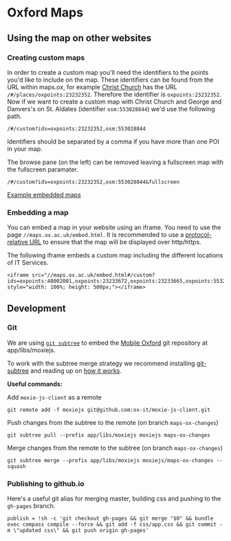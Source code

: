 # Oxford Maps

## Using the map on other websites

### Creating custom maps

In order to create a custom map you'll need the identifiers to the points you'd like to include on the map.
These identifiers can be found from the URL within maps.ox, for example [Christ Church](http://ox-it.github.io/maps.ox/#/places/oxpoints:23232352) has the URL `/#/places/oxpoints:23232352`.
Therefore the identifier is `oxpoints:23232352`. Now if we want to create a custom map with Christ Church and George and Danvers's on St. Aldates
(identifier `osm:553028844`) we'd use the following path.

    /#/custom?ids=oxpoints:23232352,osm:553028844

Identifiers should be separated by a comma if you have more than one POI in your map.

The browse pane (on the left) can be removed leaving a fullscreen map with the fullscreen paramater.

    /#/custom?ids=oxpoints:23232352,osm:553028844&fullscreen

[Example embedded maps](examples/custom.html)

### Embedding a map

You can embed a map in your website using an iframe. You need to use the page `//maps.ox.ac.uk/embed.html`.
It is recommended to use a [protocol-relative URL](http://www.paulirish.com/2010/the-protocol-relative-url/) to ensure that the map will be displayed over http/https.


The following iframe embeds a custom map including the different locations of IT Services.

    <iframe src="//maps.ox.ac.uk/embed.html#/custom?ids=oxpoints:40002001,oxpoints:23233672,oxpoints:23233665,oxpoints:55329098,oxpoints:23233636" style="width: 100%; height: 500px;"></iframe>

## Development

### Git

We are using [`git subtree`](https://github.com/git/git/blob/master/contrib/subtree/git-subtree.txt)
to embed the [Mobile Oxford](https://github.com/ox-it/moxie-js-client) git repository at
app/libs/moxiejs.

To work with the subtree merge strategy we recommend installing
[git-subtree](https://github.com/git/git/blob/master/contrib/subtree/git-subtree.txt) and reading up
on [how it works](http://blogs.atlassian.com/2013/05/alternatives-to-git-submodule-git-subtree/).

**Useful commands:**

Add `moxie-js-client` as a remote

    git remote add -f moxiejs git@github.com:ox-it/moxie-js-client.git

Push changes from the subtree to the remote (on branch `maps-ox-changes`)

    git subtree pull --prefix app/libs/moxiejs moxiejs maps-ox-changes

Merge changes from the remote to the subtree (on branch `maps-ox-changes`)

    git subtree merge --prefix app/libs/moxiejs moxiejs/maps-ox-changes --squash


### Publishing to github.io

Here's a useful git alias for merging master, building css and pushing to the `gh-pages` branch.

    publish = !sh -c 'git checkout gh-pages && git merge "$0" && bundle exec compass compile --force && git add -f css/app.css && git commit -m \"updated css\" && git push origin gh-pages'
